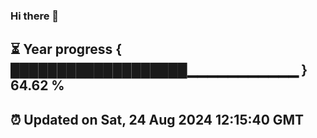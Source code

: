 ### Hi there 👋
⏳ Year progress { ███████████████████▁▁▁▁▁▁▁▁▁▁▁ } 64.62 %
---
⏰ Updated on Sat, 24 Aug 2024 12:15:40 GMT
---
